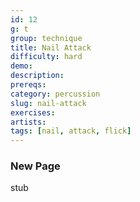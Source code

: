 ```yaml
---
id: 12
g: t
group: technique
title: Nail Attack
difficulty: hard
demo: 
description:
prereqs: 
category: percussion
slug: nail-attack
exercises:
artists: 
tags: [nail, attack, flick]
---
```


### New Page

stub
